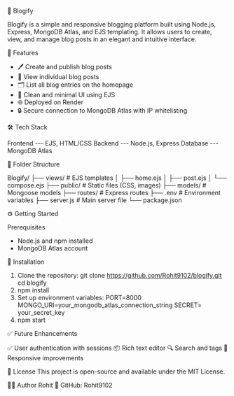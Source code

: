 📝 Blogify

Blogify is a simple and responsive blogging platform built using Node.js, Express, MongoDB Atlas, and EJS templating. It allows users to create, view, and manage blog posts in an elegant and intuitive interface.

🚀 Features

- 🖊️ Create and publish blog posts  
- 📄 View individual blog posts  
- 🗂️ List all blog entries on the homepage  
- 🧼 Clean and minimal UI using EJS  
- 🌐 Deployed on Render
- 🔒 Secure connection to MongoDB Atlas with IP whitelisting  

🛠️ Tech Stack

Frontend --- EJS, HTML/CSS 
Backend --- Node.js, Express
Database --- MongoDB Atlas

📁 Folder Structure

Blogify/
├── views/ # EJS templates
│ ├── home.ejs
│ ├── post.ejs
│ └── compose.ejs
├── public/ # Static files (CSS, images)
├── models/ # Mongoose models
├── routes/ # Express routes
├── .env # Environment variables
├── server.js # Main server file
└── package.json

⚙️ Getting Started

Prerequisites
- Node.js and npm installed  
- MongoDB Atlas account  

🔧 Installation

1. Clone the repository:
   git clone https://github.com/Rohit9102/blogify.git
   cd blogify
2. npm install
3. Set up environment variables:
   PORT=8000
   MONGO_URI=your_mongodb_atlas_connection_string
   SECRET= your_secret_key
4. npm start

✅ Future Enhancements

✅ User authentication with sessions
📦 Rich text editor
🔍 Search and tags
📱 Responsive improvements

📜 License
This project is open-source and available under the MIT License.

🙋‍♂️ Author
Rohit 
🔗 GitHub: Rohit9102

